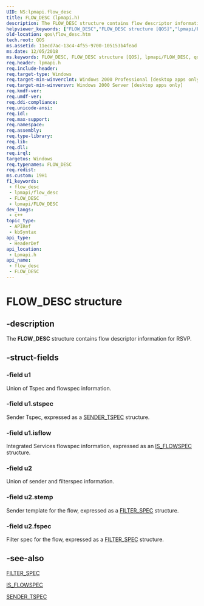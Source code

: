 ```yaml
---
UID: NS:lpmapi.flow_desc
title: FLOW_DESC (lpmapi.h)
description: The FLOW_DESC structure contains flow descriptor information for RSVP.
helpviewer_keywords: ["FLOW_DESC","FLOW_DESC structure [QOS]","lpmapi/FLOW_DESC","qos.flow_desc"]
old-location: qos\flow_desc.htm
tech.root: QOS
ms.assetid: 11ecd7ac-13c4-4f55-9700-105153b4fead
ms.date: 12/05/2018
ms.keywords: FLOW_DESC, FLOW_DESC structure [QOS], lpmapi/FLOW_DESC, qos.flow_desc
req.header: lpmapi.h
req.include-header: 
req.target-type: Windows
req.target-min-winverclnt: Windows 2000 Professional [desktop apps only]
req.target-min-winversvr: Windows 2000 Server [desktop apps only]
req.kmdf-ver: 
req.umdf-ver: 
req.ddi-compliance: 
req.unicode-ansi: 
req.idl: 
req.max-support: 
req.namespace: 
req.assembly: 
req.type-library: 
req.lib: 
req.dll: 
req.irql: 
targetos: Windows
req.typenames: FLOW_DESC
req.redist: 
ms.custom: 19H1
f1_keywords:
 - flow_desc
 - lpmapi/flow_desc
 - FLOW_DESC
 - lpmapi/FLOW_DESC
dev_langs:
 - c++
topic_type:
 - APIRef
 - kbSyntax
api_type:
 - HeaderDef
api_location:
 - Lpmapi.h
api_name:
 - flow_desc
 - FLOW_DESC
---
```


# FLOW_DESC structure


## -description

The 
<b>FLOW_DESC</b> structure contains flow descriptor information for RSVP.

## -struct-fields

### -field u1

Union of Tspec and flowspec information.

### -field u1.stspec

Sender Tspec, expressed as a <a href="/previous-versions/windows/desktop/api/lpmapi/ns-lpmapi-sender_tspec">SENDER_TSPEC</a> structure.

### -field u1.isflow

Integrated Services flowspec information, expressed as an <a href="/previous-versions/windows/desktop/api/lpmapi/ns-lpmapi-is_flowspec">IS_FLOWSPEC</a> structure.

### -field u2

Union of sender and filterspec information.

### -field u2.stemp

Sender template for the flow, expressed as a <a href="/previous-versions/windows/desktop/api/lpmapi/ns-lpmapi-filter_spec">FILTER_SPEC</a> structure.

### -field u2.fspec

Filter spec for the flow, expressed as a <a href="/previous-versions/windows/desktop/api/lpmapi/ns-lpmapi-filter_spec">FILTER_SPEC</a> structure.

## -see-also

<a href="/previous-versions/windows/desktop/api/lpmapi/ns-lpmapi-filter_spec">FILTER_SPEC</a>



<a href="/previous-versions/windows/desktop/api/lpmapi/ns-lpmapi-is_flowspec">IS_FLOWSPEC</a>



<a href="/previous-versions/windows/desktop/api/lpmapi/ns-lpmapi-sender_tspec">SENDER_TSPEC</a>

